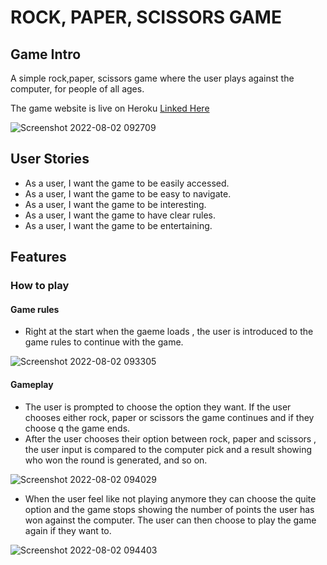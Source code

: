 # **ROCK, PAPER, SCISSORS GAME**

## **Game Intro**

A simple rock,paper, scissors game where the user plays against the computer, for people of all ages.

The game website is live on Heroku [Linked Here](https://easy-rock-paper-scissors.herokuapp.com/)

![Screenshot 2022-08-02 092709](https://user-images.githubusercontent.com/103276740/182329211-9fef29c6-98b0-4a66-8214-eaf457e8aa12.png)

## **User Stories**

* As a user, I want the game to be easily accessed.
* As a user, I want the game to be easy to navigate.
* As a user, I want the game to be interesting.
* As a user, I want the game to have clear rules.
* As a user, I want the game to be entertaining.

## **Features**

### **How to play**

#### **Game rules**

* Right at the start when the gaeme loads , the user is introduced to the game rules to continue with the game.

![Screenshot 2022-08-02 093305](https://user-images.githubusercontent.com/103276740/182330283-7111fc58-90c2-4fcb-9cdc-c6ec0f1c253f.png)

#### **Gameplay**

* The user is prompted to choose the option they want. If the user chooses either rock, paper or scissors the game continues and if they choose q the game ends.
* After the user chooses their option between rock, paper and scissors , the user input is compared to the computer pick and a    result showing who won the round is generated, and so on.

![Screenshot 2022-08-02 094029](https://user-images.githubusercontent.com/103276740/182331766-d90f4da3-a2f8-4ba0-9fee-a11b00a3242f.png)

* When the user feel like not playing anymore they can choose the quite option and the game stops showing the number of points the user has won against the computer. The user can then choose to play the game again if they want to.

![Screenshot 2022-08-02 094403](https://user-images.githubusercontent.com/103276740/182332535-1befe7ec-7d98-4ea0-a311-1459c7fff321.png)


